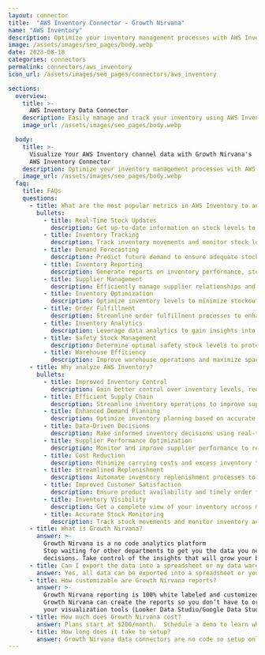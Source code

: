 ```yaml
---
layout: connector
title:  "AWS Inventory Connector - Growth Nirvana"
name: "AWS Inventory"
description: Optimize your inventory management processes with AWS Inventory. Monitor stock levels, track inventory movements, and streamline operations to minimize stockouts and reduce carrying costs.
image: /assets/images/seo_pages/body.webp
date: 2023-08-18
categories: connectors
permalink: connectors/aws_inventory
icon_url: /assets/images/seo_pages/connectors/aws_inventory

sections:
  overview:
    title: >-
      AWS Inventory Data Connector
    description: Easily manage and track your inventory using AWS Inventory. Gain real-time visibility into stock levels, track product movements, and streamline inventory operations for improved efficiency.
    image_url: /assets/images/seo_pages/body.webp

  body:
    title: >-
      Visualize Your AWS Inventory channel data with Growth Nirvana's
      AWS Inventory Connector
    description: Optimize your inventory management processes with AWS Inventory. Monitor stock levels, track inventory movements, and streamline operations to minimize stockouts and reduce carrying costs.
    image_url: /assets/images/seo_pages/body.webp
  faq:
    title: FAQs
    questions:
      - title: What are the most popular metrics in AWS Inventory to analyze?
        bullets:
          - title: Real-Time Stock Updates
            description: Get up-to-date information on stock levels to make timely inventory decisions.
          - title: Inventory Tracking
            description: Track inventory movements and monitor stock locations for efficient management.
          - title: Demand Forecasting
            description: Predict future demand to ensure adequate stock levels and optimize inventory planning.
          - title: Inventory Reporting
            description: Generate reports on inventory performance, stock turnover, and stock accuracy.
          - title: Supplier Management
            description: Efficiently manage supplier relationships and track supplier performance.
          - title: Inventory Optimization
            description: Optimize inventory levels to minimize stockouts while reducing carrying costs.
          - title: Order Fulfillment
            description: Streamline order fulfillment processes to enhance customer satisfaction.
          - title: Inventory Analytics
            description: Leverage data analytics to gain insights into inventory trends and make informed decisions.
          - title: Safety Stock Management
            description: Determine optimal safety stock levels to protect against supply chain uncertainties.
          - title: Warehouse Efficiency
            description: Improve warehouse operations and maximize space utilization for efficient inventory management.
      - title: Why analyze AWS Inventory?
        bullets:
          - title: Improved Inventory Control
            description: Gain better control over inventory levels, reduce stockouts, and minimize excess stock.
          - title: Efficient Supply Chain
            description: Streamline inventory operations to improve supply chain efficiency and reduce costs.
          - title: Enhanced Demand Planning
            description: Optimize inventory planning based on accurate demand forecasts and reduce out-of-stock situations.
          - title: Data-Driven Decisions
            description: Make informed inventory decisions using real-time data and analytics insights.
          - title: Supplier Performance Optimization
            description: Monitor and improve supplier performance to reduce lead times and enhance product availability.
          - title: Cost Reduction
            description: Minimize carrying costs and excess inventory to achieve cost savings in the supply chain.
          - title: Streamlined Replenishment
            description: Automate inventory replenishment processes to maintain optimal stock levels.
          - title: Improved Customer Satisfaction
            description: Ensure product availability and timely order fulfillment to enhance customer experience.
          - title: Inventory Visibility
            description: Get a complete view of your inventory across multiple locations and warehouses.
          - title: Accurate Stock Monitoring
            description: Track stock movements and monitor inventory accuracy in real-time.
      - title: What is Growth Nirvana?
        answer: >-
          Growth Nirvana is a no code analytics platform 
          Stop waiting for other departments to get you the data you need to make critical business 
          decisions. Take control of the insights that will grow your business.
      - title: Can I export the data into a spreadsheet or my data warehouse?
        answer: Yes, all data can be exported into a spreadsheet or your data warehouse (Google BigQuery, AWS, Snowflake, Azure, etc)
      - title: How customizable are Growth Nirvana reports?
        answer: >-
          Growth Nirvana reporting is 100% white labeled and customized to your specifications.
          Growth Nirvana can create the reports so you don’t have to or you can connect
          your visualization tools (Looker Data Studio/Google Data Studio, Tableau, PowerBI, etc) to Growth Nirvana.
      - title: How much does Growth Nirvana cost?
        answer: Plans start at $200/month.  Schedule a demo to learn what plan is best for you.
      - title: How long does it take to setup?
        answer: Growth Nirvana data connectors are no code so setup only requires a few clicks.
---
```

